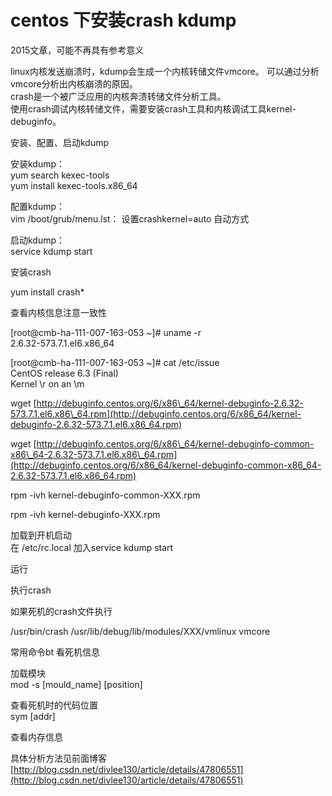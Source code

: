 # centos 下安装crash kdump

2015文章，可能不再具有参考意义

linux内核发送崩溃时，kdump会生成一个内核转储文件vmcore。 可以通过分析vmcore分析出内核崩溃的原因。  
crash是一个被广泛应用的内核奔溃转储文件分析工具。  
使用crash调试内核转储文件，需要安装crash工具和内核调试工具kernel\-debuginfo。

安装、配置、启动kdump

安装kdump：  
yum search kexec-tools  
yum install kexec-tools.x86\_64

配置kdump：  
vim /boot/grub/menu.lst： 设置crashkernel=auto 自动方式

启动kdump：  
service kdump start

安装crash

yum install crash\*

查看内核信息注意一致性

\[root@cmb-ha-111-007-163-053 ~\]# uname -r  
2.6.32-573.7.1.el6.x86\_64

\[root@cmb-ha-111-007-163-053 ~\]# cat /etc/issue  
CentOS release 6.3 (Final)  
Kernel \\r on an \\m

wget [http://debuginfo.centos.org/6/x86\_64/kernel-debuginfo-2.6.32-573.7.1.el6.x86\_64.rpm](http://debuginfo.centos.org/6/x86_64/kernel-debuginfo-2.6.32-573.7.1.el6.x86_64.rpm)

wget [http://debuginfo.centos.org/6/x86\_64/kernel-debuginfo-common-x86\_64-2.6.32-573.7.1.el6.x86\_64.rpm](http://debuginfo.centos.org/6/x86_64/kernel-debuginfo-common-x86_64-2.6.32-573.7.1.el6.x86_64.rpm)

rpm -ivh kernel-debuginfo-common-XXX.rpm

rpm -ivh kernel-debuginfo-XXX.rpm

加载到开机启动  
在 /etc/rc.local 加入service kdump start

运行

执行crash

如果死机的crash文件执行

/usr/bin/crash /usr/lib/debug/lib/modules/XXX/vmlinux vmcore

常用命令bt 看死机信息

加载模块  
mod -s \[mould\_name\] \[position\]

查看死机时的代码位置  
sym \[addr\]

查看内存信息

具体分析方法见前面博客  
[http://blog.csdn.net/divlee130/article/details/47806551](http://blog.csdn.net/divlee130/article/details/47806551)